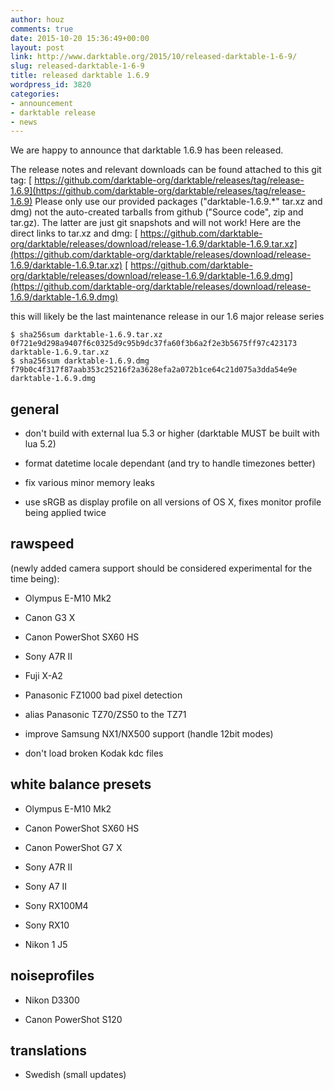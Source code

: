 ```yaml
---
author: houz
comments: true
date: 2015-10-20 15:36:49+00:00
layout: post
link: http://www.darktable.org/2015/10/released-darktable-1-6-9/
slug: released-darktable-1-6-9
title: released darktable 1.6.9
wordpress_id: 3820
categories:
- announcement
- darktable release
- news
---
```


We are happy to announce that darktable 1.6.9 has been released.

The release notes and relevant downloads can be found attached to this git tag:
[ https://github.com/darktable-org/darktable/releases/tag/release-1.6.9](https://github.com/darktable-org/darktable/releases/tag/release-1.6.9)
Please only use our provided packages ("darktable-1.6.9.*" tar.xz and dmg) not the auto-created tarballs from github ("Source code", zip and tar.gz). The latter are just git snapshots and will not work! Here are the direct links to tar.xz and dmg:
[ https://github.com/darktable-org/darktable/releases/download/release-1.6.9/darktable-1.6.9.tar.xz](https://github.com/darktable-org/darktable/releases/download/release-1.6.9/darktable-1.6.9.tar.xz)
[ https://github.com/darktable-org/darktable/releases/download/release-1.6.9/darktable-1.6.9.dmg](https://github.com/darktable-org/darktable/releases/download/release-1.6.9/darktable-1.6.9.dmg)

this will likely be the last maintenance release in our 1.6 major release
series

    
    $ sha256sum darktable-1.6.9.tar.xz
    0f721e9d298a9407f6c0325d9c95b9dc37fa60f3b6a2f2e3b5675ff97c423173 
    darktable-1.6.9.tar.xz
    $ sha256sum darktable-1.6.9.dmg
    f79b0c4f317f87aab353c25216f2a3628efa2a072b1ce64c21d075a3dda54e9e 
    darktable-1.6.9.dmg




## general





	
  * don't build with external lua 5.3 or higher (darktable MUST be built with
lua 5.2)

	
  * format datetime locale dependant (and try to handle timezones better)

	
  * fix various minor memory leaks

	
  * use sRGB as display profile on all versions of OS X, fixes monitor profile
being applied twice




## rawspeed


(newly added camera support should be considered experimental for the
time being):



	
  * Olympus E-M10 Mk2

	
  * Canon G3 X

	
  * Canon PowerShot SX60 HS

	
  * Sony A7R II

	
  * Fuji X-A2

	
  * Panasonic FZ1000 bad pixel detection

	
  * alias Panasonic TZ70/ZS50 to the TZ71

	
  * improve Samsung NX1/NX500 support (handle 12bit modes)

	
  * don't load broken Kodak kdc files




## white balance presets





	
  * Olympus E-M10 Mk2

	
  * Canon PowerShot SX60 HS

	
  * Canon PowerShot G7 X

	
  * Sony A7R II

	
  * Sony A7 II

	
  * Sony RX100M4

	
  * Sony RX10

	
  * Nikon 1 J5




## noiseprofiles





	
  * Nikon D3300

	
  * Canon PowerShot S120




## translations





	
  * Swedish (small updates)


